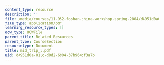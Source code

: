 ```yaml
---
content_type: resource
description: ''
file: /media/courses/11-952-foshan-china-workshop-spring-2004/d4951d0a011cd0d2690437b964cf3a7b_mid_trip_1.pdf
file_type: application/pdf
learning_resource_types: []
ocw_type: OCWFile
parent_title: Related Resources
parent_type: CourseSection
resourcetype: Document
title: mid_trip_1.pdf
uid: d4951d0a-011c-d0d2-6904-37b964cf3a7b
---
```

